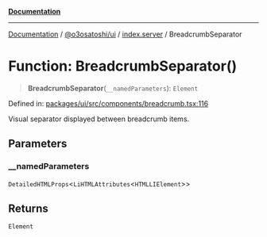 [**Documentation**](../../../../README.md)

***

[Documentation](../../../../README.md) / [@o3osatoshi/ui](../../README.md) / [index.server](../README.md) / BreadcrumbSeparator

# Function: BreadcrumbSeparator()

> **BreadcrumbSeparator**(`__namedParameters`): `Element`

Defined in: [packages/ui/src/components/breadcrumb.tsx:116](https://github.com/o3osatoshi/experiment/blob/54ab00df974a3e9f8283fbcd8c611ed1e0274132/packages/ui/src/components/breadcrumb.tsx#L116)

Visual separator displayed between breadcrumb items.

## Parameters

### \_\_namedParameters

`DetailedHTMLProps`\<`LiHTMLAttributes`\<`HTMLLIElement`\>\>

## Returns

`Element`
